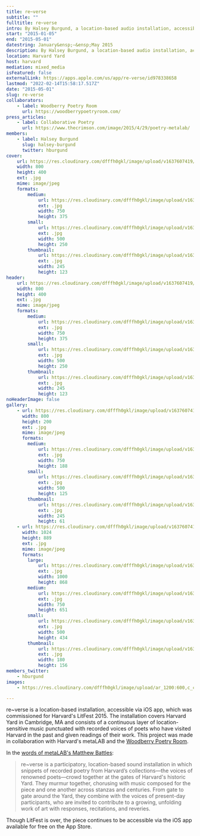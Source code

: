 ```yaml
---
title: re~verse
subtitle: ""
fulltitle: re~verse
intro: By Halsey Burgund, a location-based audio installation, accessible via iOS app, commissioned for Harvard's LitFest 2015.
start: "2015-01-05"
end: "2015-05-01"
datestring: January&ensp;–&ensp;May 2015
description: By Halsey Burgund, a location-based audio installation, accessible via iOS app, commissioned for Harvard's LitFest 2015.
location: Harvard Yard
host: harvard
mediation: mixed_media
isFeatured: false
externalLink: https://apps.apple.com/us/app/re-verse/id978338658
lastmod: "2022-02-14T15:58:17.517Z"
date: "2015-05-01"
slug: re-verse
collaborators:
    - label: Woodberry Poetry Room
      url: https://woodberrypoetryroom.com/
press_articles:
    - label: Collaborative Poetry
      url: https://www.thecrimson.com/image/2015/4/29/poetry-metalab/
members:
    - label: Halsey Burgund
      slug: halsey-burgund
      twitter: hburgund
cover:
    url: https://res.cloudinary.com/dfffh0gkl/image/upload/v1637607419/proj_rv3_2d7135e236.jpg
    width: 800
    height: 400
    ext: .jpg
    mime: image/jpeg
    formats:
        medium:
            url: https://res.cloudinary.com/dfffh0gkl/image/upload/v1637607420/medium_proj_rv3_2d7135e236.jpg
            ext: .jpg
            width: 750
            height: 375
        small:
            url: https://res.cloudinary.com/dfffh0gkl/image/upload/v1637607421/small_proj_rv3_2d7135e236.jpg
            ext: .jpg
            width: 500
            height: 250
        thumbnail:
            url: https://res.cloudinary.com/dfffh0gkl/image/upload/v1637607420/thumbnail_proj_rv3_2d7135e236.jpg
            ext: .jpg
            width: 245
            height: 123
header:
    url: https://res.cloudinary.com/dfffh0gkl/image/upload/v1637607419/proj_rv3_2d7135e236.jpg
    width: 800
    height: 400
    ext: .jpg
    mime: image/jpeg
    formats:
        medium:
            url: https://res.cloudinary.com/dfffh0gkl/image/upload/v1637607420/medium_proj_rv3_2d7135e236.jpg
            ext: .jpg
            width: 750
            height: 375
        small:
            url: https://res.cloudinary.com/dfffh0gkl/image/upload/v1637607421/small_proj_rv3_2d7135e236.jpg
            ext: .jpg
            width: 500
            height: 250
        thumbnail:
            url: https://res.cloudinary.com/dfffh0gkl/image/upload/v1637607420/thumbnail_proj_rv3_2d7135e236.jpg
            ext: .jpg
            width: 245
            height: 123
noHeaderImage: false
gallery:
    - url: https://res.cloudinary.com/dfffh0gkl/image/upload/v1637607419/proj_rv13_887c3c3034.jpg
      width: 800
      height: 200
      ext: .jpg
      mime: image/jpeg
      formats:
        medium:
            url: https://res.cloudinary.com/dfffh0gkl/image/upload/v1637607421/medium_proj_rv13_887c3c3034.jpg
            ext: .jpg
            width: 750
            height: 188
        small:
            url: https://res.cloudinary.com/dfffh0gkl/image/upload/v1637607423/small_proj_rv13_887c3c3034.jpg
            ext: .jpg
            width: 500
            height: 125
        thumbnail:
            url: https://res.cloudinary.com/dfffh0gkl/image/upload/v1637607420/thumbnail_proj_rv13_887c3c3034.jpg
            ext: .jpg
            width: 245
            height: 61
    - url: https://res.cloudinary.com/dfffh0gkl/image/upload/v1637607419/RE_Verse_app_by_Halsey_Burgund_1024x889_ed9c645510.jpg
      width: 1024
      height: 889
      ext: .jpg
      mime: image/jpeg
      formats:
        large:
            url: https://res.cloudinary.com/dfffh0gkl/image/upload/v1637607421/large_RE_Verse_app_by_Halsey_Burgund_1024x889_ed9c645510.jpg
            ext: .jpg
            width: 1000
            height: 868
        medium:
            url: https://res.cloudinary.com/dfffh0gkl/image/upload/v1637607422/medium_RE_Verse_app_by_Halsey_Burgund_1024x889_ed9c645510.jpg
            ext: .jpg
            width: 750
            height: 651
        small:
            url: https://res.cloudinary.com/dfffh0gkl/image/upload/v1637607423/small_RE_Verse_app_by_Halsey_Burgund_1024x889_ed9c645510.jpg
            ext: .jpg
            width: 500
            height: 434
        thumbnail:
            url: https://res.cloudinary.com/dfffh0gkl/image/upload/v1637607420/thumbnail_RE_Verse_app_by_Halsey_Burgund_1024x889_ed9c645510.jpg
            ext: .jpg
            width: 180
            height: 156
members_twitter:
    - hburgund
images:
    - https://res.cloudinary.com/dfffh0gkl/image/upload/ar_1200:600,c_crop/c_limit,h_1200,w_600/v1637607419/proj_rv3_2d7135e236.jpg

---
```

re~verse is a location-based installation, accessible via iOS app, which was commissioned for Harvard's LitFest 2015. The installation covers Harvard Yard in Cambridge, MA and consists of a continuous layer of location-sensitive music punctuated with recorded voices of poets who have visited Harvard in the past and given readings of their work. This project was made in collaboration with Harvard's metaLAB and the [Woodberry Poetry Room](https://library.harvard.edu/libraries/poetryroom).

In the [words of metaLAB\'s Matthew Battles](https://woodberrypoetryroom.com/?p=1134):

> re~verse is a participatory, location-based sound installation in which snippets of recorded poetry from Harvard’s collections—the voices of renowned poets—crowd together at the gates of Harvard's historic Yard. They murmur together, chorusing with music composed for the piece and one another across stanzas and centuries. From gate to gate around the Yard, they combine with the voices of present-day participants, who are invited to contribute to a growing, unfolding work of art with responses, recitations, and reveries.

Though LitFest is over, the piece continues to be accessible via the iOS app available for free on the App Store.

